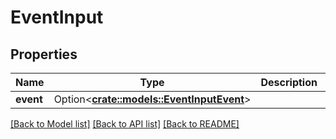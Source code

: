 # EventInput

## Properties

Name | Type | Description | Notes
------------ | ------------- | ------------- | -------------
**event** | Option<[**crate::models::EventInputEvent**](EventInput_event.md)> |  | [optional]

[[Back to Model list]](../README.md#documentation-for-models) [[Back to API list]](../README.md#documentation-for-api-endpoints) [[Back to README]](../README.md)


